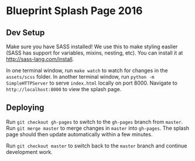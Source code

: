 # Blueprint Splash Page 2016

## Dev Setup
Make sure you have SASS installed! We use this to make styling easlier (SASS has support for variables, mixins, nesting, etc). You can install it at http://sass-lang.com/install.

In one terminal window, run `make watch` to watch for changes in the `assets/scss` folder. In another terminal window, run `python -m SimpleHTTPServer` to serve `index.html` locally on port 8000. Navigate to `http://localhost:8000` to view the splash page.

## Deploying
Run `git checkout gh-pages` to switch to the `gh-pages` branch from `master`. Run `git merge master` to merge changes in `master` into `gh-pages`. The splash page should then update automatically within a few minutes.

Run `git checkout master` to switch back to the `master` branch and continue development work.
